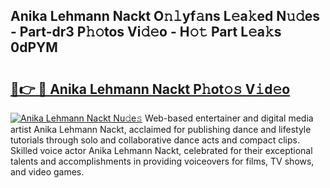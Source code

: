 ## Anika Lehmann Nackt O𝚗𝚕yf𝚊ns L𝚎a𝚔ed N𝚞𝚍es - Part-dr3 P𝚑𝚘tos Vi𝚍𝚎o - H𝚘𝚝 Part L𝚎a𝚔s 0dPYM

# <h2><a href="http://kf0shvp.oniu.top/?m=Anika+Lehmann+Nackt">🔗👉 🔴 Anika Lehmann Nackt P𝚑ot𝚘𝚜 V𝚒d𝚎o</a></h2>

[![Anika Lehmann Nackt Nu𝚍e𝚜](https://i.imgur.com/0qMVB7G.gif)](http://kf0shvp.oniu.top/?m=Anika+Lehmann+Nackt)
Web-based entertainer and digital media artist Anika Lehmann Nackt, acclaimed for publishing dance and lifestyle tutorials through solo and collaborative dance acts and compact clips. Skilled voice actor Anika Lehmann Nackt, celebrated for their exceptional talents and accomplishments in providing voiceovers for films, TV shows, and video games.  
